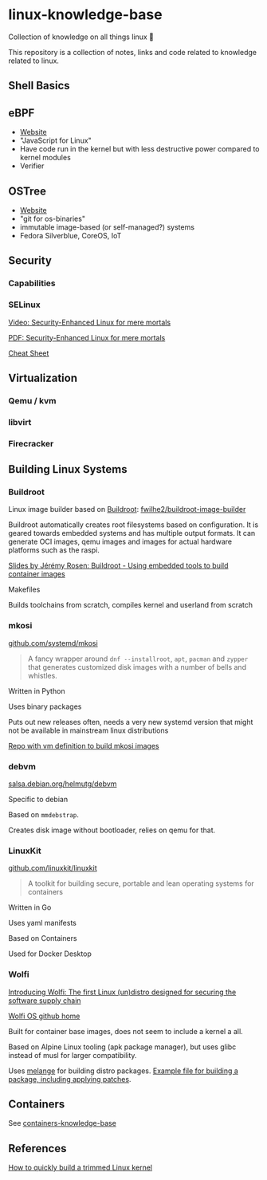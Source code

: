 # linux-knowledge-base
Collection of knowledge on all things linux 🐧

This repository is a collection of notes, links and code related to knowledge related to linux.

## Shell Basics

## eBPF

- [Website](https://ebpf.io/)
- "JavaScript for Linux"
- Have code run in the kernel but with less destructive power compared to kernel modules
- Verifier

## OSTree

- [Website](https://ostreedev.github.io/ostree/)
- "git for os-binaries"
- immutable image-based (or self-managed?) systems
- Fedora Silverblue, CoreOS, IoT

## Security

### Capabilities

### SELinux

[Video: Security-Enhanced Linux for mere mortals](https://www.youtube.com/watch?v=_WOKRaM-HI4)

[PDF: Security-Enhanced Linux for mere mortals](https://videos.cdn.redhat.com/summit2015/presentations/13893_security-enhanced-linux-for-mere-mortals.pdf)

[Cheat Sheet](https://gist.github.com/OtherDevOpsGene/c73f8fc03c4fe4b6487a88de9cb0186c)

## Virtualization

### Qemu / kvm

### libvirt

### Firecracker

## Building Linux Systems

### Buildroot

Linux image builder based on [Buildroot](https://buildroot.org):
[fwilhe2/buildroot-image-builder](https://github.com/fwilhe2/buildroot-image-builder)

Buildroot automatically creates root filesystems based on configuration.
It is geared towards embedded systems and has multiple output formats.
It can generate OCI images, qemu images and images for actual hardware platforms such as the raspi.

[Slides by Jérémy Rosen: Buildroot - Using embedded tools to build container images](https://cfp.all-systems-go.io/media/buildroot_containers.pdf)

Makefiles

Builds toolchains from scratch, compiles kernel and userland from scratch

### mkosi

[github.com/systemd/mkosi](https://github.com/systemd/mkosi)

> A fancy wrapper around `dnf --installroot`, `apt`, `pacman` and `zypper` that generates customized disk images with a number of bells and whistles.

Written in Python

Uses binary packages

Puts out new releases often, needs a very new systemd version that might not be available in mainstream linux distributions

[Repo with vm definition to build mkosi images](https://github.com/fwilhe2/mkosi-dev)

### debvm

[salsa.debian.org/helmutg/debvm](https://salsa.debian.org/helmutg/debvm)

Specific to debian

Based on `mmdebstrap`.

Creates disk image without bootloader, relies on qemu for that.

### LinuxKit

[github.com/linuxkit/linuxkit](https://github.com/linuxkit/linuxkit)

> A toolkit for building secure, portable and lean operating systems for containers

Written in Go

Uses yaml manifests

Based on Containers

Used for Docker Desktop

### Wolfi

[Introducing Wolfi: The first Linux (un)distro designed for securing the software supply chain](https://www.chainguard.dev/unchained/introducing-wolfi-the-first-linux-un-distro)

[Wolfi OS github home](https://github.com/wolfi-dev)

Built for container base images, does not seem to include a kernel a all.

Based on Alpine Linux tooling (apk package manager), but uses glibc instead of musl for larger compatibility.

Uses [melange](https://github.com/chainguard-dev/melange) for building distro packages.
[Example file for building a package, including applying patches](https://github.com/wolfi-dev/os/blob/a9487db56d1da1938c731f0f55f5dc7bb903a9d9/bzip2.yaml#L1).

## Containers

See [containers-knowledge-base](https://github.com/fwilhe2/containers-knowledge-base/)

## References

[How to quickly build a trimmed Linux kernel](https://docs.kernel.org/admin-guide/quickly-build-trimmed-linux.html)
